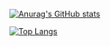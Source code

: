 [![Anurag's GitHub stats](https://github-readme-stats.vercel.app/api?username=borisXBP&count_private=true&show_icons=true&theme=midnight-purple&hide=stars,prs,issues,contribs)](https://github.com/anuraghazra/github-readme-stats)

[![Top Langs](https://github-readme-stats.vercel.app/api/top-langs/?username=borisXBP)](https://github.com/anuraghazra/github-readme-stats)

